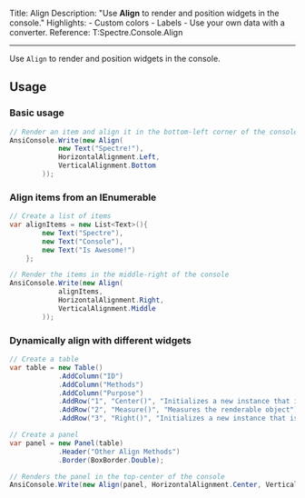 Title: Align
Description: "Use **Align** to render and position widgets in the console."
Highlights:
    - Custom colors
    - Labels
    - Use your own data with a converter.
Reference: T:Spectre.Console.Align

---

Use `Align` to render and position widgets in the console.

<?# AsciiCast cast="align" /?>

## Usage

### Basic usage

```csharp
// Render an item and align it in the bottom-left corner of the console
AnsiConsole.Write(new Align(
            new Text("Spectre!"),
            HorizontalAlignment.Left,
            VerticalAlignment.Bottom
        ));
```

### Align items from an IEnumerable

```csharp
// Create a list of items
var alignItems = new List<Text>(){
        new Text("Spectre"),
        new Text("Console"),
        new Text("Is Awesome!")
    };

// Render the items in the middle-right of the console
AnsiConsole.Write(new Align(
            alignItems,
            HorizontalAlignment.Right,
            VerticalAlignment.Middle
        ));
```

### Dynamically align with different widgets

```csharp
// Create a table 
var table = new Table()
            .AddColumn("ID")
            .AddColumn("Methods")
            .AddColumn("Purpose")
            .AddRow("1", "Center()", "Initializes a new instance that is center aligned")
            .AddRow("2", "Measure()", "Measures the renderable object")
            .AddRow("3", "Right()", "Initializes a new instance that is right aligned.");

// Create a panel
var panel = new Panel(table)
            .Header("Other Align Methods")
            .Border(BoxBorder.Double);

// Renders the panel in the top-center of the console
AnsiConsole.Write(new Align(panel, HorizontalAlignment.Center, VerticalAlignment.Top));
```

